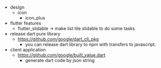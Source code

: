 
- design
  - icon
    - icon_plus
- flutter features
  - flutter_slidable -> make list tile slidable to do some tasks
- release dart pure library
  - https://github.com/google/dart_cli_pkg
    - you can release dart library to npm with transfers to javascript.
- client application
  - https://github.com/google/built_value.dart
    - generate dart code by json string

